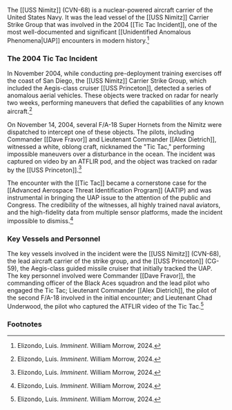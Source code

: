 The [[USS Nimitz]] (CVN-68) is a nuclear-powered aircraft carrier of the United States Navy. It was the lead vessel of the [[USS Nimitz]] Carrier Strike Group that was involved in the 2004 [[Tic Tac Incident]], one of the most well-documented and significant [[Unidentified Anomalous Phenomena|UAP]] encounters in modern history.[^1]

### The 2004 Tic Tac Incident

In November 2004, while conducting pre-deployment training exercises off the coast of San Diego, the [[USS Nimitz]] Carrier Strike Group, which included the Aegis-class cruiser [[USS Princeton]], detected a series of anomalous aerial vehicles. These objects were tracked on radar for nearly two weeks, performing maneuvers that defied the capabilities of any known aircraft.[^1]

On November 14, 2004, several F/A-18 Super Hornets from the Nimitz were dispatched to intercept one of these objects. The pilots, including Commander [[Dave Fravor]] and Lieutenant Commander [[Alex Dietrich]], witnessed a white, oblong craft, nicknamed the "Tic Tac," performing impossible maneuvers over a disturbance in the ocean. The incident was captured on video by an ATFLIR pod, and the object was tracked on radar by the [[USS Princeton]].[^1]

The encounter with the [[Tic Tac]] became a cornerstone case for the [[Advanced Aerospace Threat Identification Program]] (AATIP) and was instrumental in bringing the UAP issue to the attention of the public and Congress. The credibility of the witnesses, all highly trained naval aviators, and the high-fidelity data from multiple sensor platforms, made the incident impossible to dismiss.[^1]

### Key Vessels and Personnel

The key vessels involved in the incident were the [[USS Nimitz]] (CVN-68), the lead aircraft carrier of the strike group, and the [[USS Princeton]] (CG-59), the Aegis-class guided missile cruiser that initially tracked the UAP. The key personnel involved were Commander [[Dave Fravor]], the commanding officer of the Black Aces squadron and the lead pilot who engaged the Tic Tac; Lieutenant Commander [[Alex Dietrich]], the pilot of the second F/A-18 involved in the initial encounter; and Lieutenant Chad Underwood, the pilot who captured the ATFLIR video of the Tic Tac.[^1]

### Footnotes
[^1]: Elizondo, Luis. *Imminent*. William Morrow, 2024.
